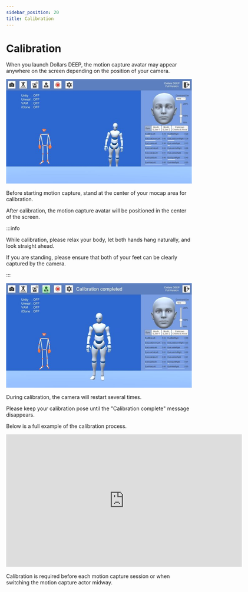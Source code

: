 ```yaml
---
sidebar_position: 20
title: Calibration
---
```


# Calibration

When you launch Dollars DEEP, the motion capture avatar may appear anywhere on the screen depending on the position of your camera.

![](../img/2023-10-20_20-10-50-519.jpg)

Before starting motion capture, stand at the center of your mocap area for calibration.

After calibration, the motion capture avatar will be positioned in the center of the screen.

:::info

While calibration, please relax your body, let both hands hang naturally, and look straight ahead.

If you are standing, please ensure that both of your feet can be clearly captured by the camera.

:::

![](../img/2023-10-20_20-10-50.jpg)

During calibration, the camera will restart several times.

Please keep your calibration pose until the "Calibration complete" message disappears.

Below is a full example of the calibration process.

<iframe width="640" height="360" src="https://www.youtube.com/embed/kUygQ3wZct4?si=sDpNYtTXaEj1lz6t" title="YouTube video player" frameborder="0" allow="accelerometer; autoplay; clipboard-write; encrypted-media; gyroscope; picture-in-picture; web-share" allowfullscreen></iframe>

Calibration is required before each motion capture session or when switching the motion capture actor midway.

